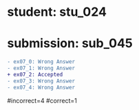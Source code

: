 # student: stu_024
# submission: sub_045

```diff
- ex07_0: Wrong Answer
- ex07_1: Wrong Answer
+ ex07_2: Accepted
- ex07_3: Wrong Answer
- ex07_4: Wrong Answer
```
#incorrect=4
#correct=1
